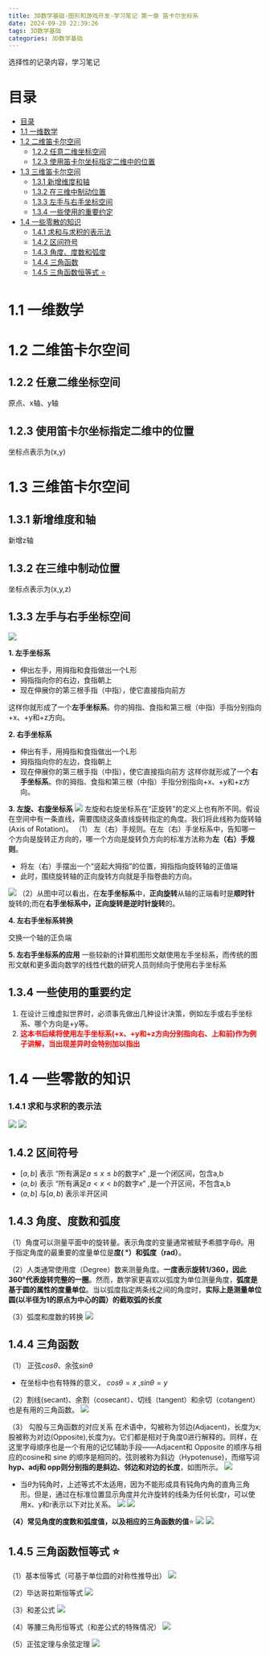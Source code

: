 ```yaml
---
title: 3D数学基础-图形和游戏开发-学习笔记 第一章 笛卡尔坐标系
date: 2024-09-20 22:39:26
tags: 3D数学基础
categories: 3D数学基础 
---
```

选择性的记录内容，学习笔记

<!--more-->
# 目录
- [目录](#目录)
- [1.1 一维数学](#11-一维数学)
- [1.2 二维笛卡尔空间](#12-二维笛卡尔空间)
  - [1.2.2 任意二维坐标空间](#122-任意二维坐标空间)
  - [1.2.3 使用笛卡尔坐标指定二维中的位置](#123-使用笛卡尔坐标指定二维中的位置)
- [1.3 三维笛卡尔空间](#13-三维笛卡尔空间)
  - [1.3.1 新增维度和轴](#131-新增维度和轴)
  - [1.3.2 在三维中制动位置](#132-在三维中制动位置)
  - [1.3.3 左手与右手坐标空间](#133-左手与右手坐标空间)
  - [1.3.4 一些使用的重要约定](#134-一些使用的重要约定)
- [1.4 一些零散的知识](#14-一些零散的知识)
    - [1.4.1 求和与求积的表示法](#141-求和与求积的表示法)
  - [1.4.2 区间符号](#142-区间符号)
  - [1.4.3 角度、度数和弧度](#143-角度度数和弧度)
  - [1.4.4 三角函数](#144-三角函数)
  - [1.4.5 三角函数恒等式 ⭐](#145-三角函数恒等式-)


# 1.1 一维数学

# 1.2 二维笛卡尔空间
## 1.2.2 任意二维坐标空间

原点、x轴、y轴

## 1.2.3 使用笛卡尔坐标指定二维中的位置

坐标点表示为(x,y)

# 1.3 三维笛卡尔空间

## 1.3.1 新增维度和轴

新增z轴

## 1.3.2 在三维中制动位置

坐标点表示为(x,y,z)

## 1.3.3 左手与右手坐标空间

![](./第一章-笛卡尔坐标系/1.3.3左手与右手坐标系.jpg)

**1. 左手坐标系**
- 伸出左手，用拇指和食指做出一个L形
- 拇指指向你的右边，食指朝上
- 现在伸展你的第三根手指（中指），使它直接指向前方

这样你就形成了一个**左手坐标系**。你的拇指、食指和第三根（中指）手指分别指向+x、+y和+z方向。

**2. 右手坐标系**
- 伸出有手，用拇指和食指做出一个L形
- 拇指指向你的左边，食指朝上
- 现在伸展你的第三根手指（中指），使它直接指向前方
这样你就形成了一个**右手坐标系**。你的拇指、食指和第三根（中指）手指分别指向+x、+y和+z方向。


**3. 左旋、右旋坐标系**
![](./第一章-笛卡尔坐标系/1.3.3左旋、右旋坐标系.jpg)
左旋和右旋坐标系在“正旋转”的定义上也有所不同。假设在空间中有一条直线，需要围绕这条直线旋转指定的角度。我们将此线称为旋转轴(Axis of Rotation)。
（1） 左（右）手规则。在左（右）手坐标系中，告知哪一个方向是旋转正方向的，哪一个方向是旋转负方向的标准方法称为**左（右）手规则**。
- 将左（右）手摆出一个“竖起大拇指”的位置，拇指指向旋转轴的正值端
- 此时，围绕旋转轴的正向旋转方向就是手指卷曲的方向。

![](./第一章-笛卡尔坐标系/1.3.3左旋、右旋坐标系主轴旋转.jpg)
（2）从图中可以看出，在**左手坐标系**中，**正向旋转**从轴的正端看时是**顺时针**旋转的;而在**右手坐标系中，正向旋转是逆时针旋转**的。

**4. 左右手坐标系转换**

交换一个轴的正负端

**5. 左右手坐标系的应用**
一些较新的计算机图形文献使用左手坐标系，而传统的图形文献和更多面向数学的线性代数的研究人员则倾向于使用右手坐标系


## 1.3.4 一些使用的重要约定
1. 在设计三维虚拟世界时，必须事先做出几种设计决策，例如左手或右手坐标系、哪个方向是+y等。
2. **<font color=red>这本书后续将使用左手坐标系(+x、+y和+z方向分别指向右、上和前)作为例子讲解，当出现差异时会特别加以指出</font>**


# 1.4 一些零散的知识
### 1.4.1 求和与求积的表示法
![](./第一章-笛卡尔坐标系/1.4.1求和表示法.jpg)
![](./第一章-笛卡尔坐标系/1.4.1求积表示法.jpg)
## 1.4.2 区间符号
- $[a,b]$ 表示 “所有满足$a≤x≤b$的数字$x$” ,是一个闭区间，包含a,b
- $(a,b)$ 表示 “所有满足$a<x<b$的数字$x$” ,是一个开区间，不包含a,b
- $(a,b]$ 与$[a,b)$ 表示半开区间

## 1.4.3 角度、度数和弧度

（1）角度可以测量平面中的旋转量。表示角度的变量通常被赋予希腊字母$\theta$。用于指定角度的最重要的度量单位是**度( °）和弧度（rad）**。

（2）人类通常使用度（Degree）数来测量角度。**一度表示旋转1/360，因此360°代表旋转完整的一圈**。然而，数学家更喜欢以弧度为单位测量角度，**弧度是基于圆的属性的度量单位**。当以弧度指定两条线之间的角度时，**实际上是测量单位圆(以半径为1的原点为中心的圆）的截取弧的长度**

（3）弧度和度数的转换
![](./第一章-笛卡尔坐标系/1.4.1弧度和角度的转换.jpg)

## 1.4.4 三角函数
（1） 正弦$cos\theta$、余弦$sin\theta$
- 在坐标中也有特殊的意义， $cos\theta = x$ ,$sin\theta = y$

（2）割线(secant)、余割（cosecant）、切线（tangent）和余切（cotangent）也是有用的三角函数。
![](./第一章-笛卡尔坐标系/1.4.4%20割线、余割、切线和余切.jpg)

（3） 勾股与三角函数的对应关系
在术语中，勾被称为邻边(Adjacent)，长度为x;股被称为对边(Opposite),长度为y。它们都是相对于角度0进行解释的。同样，在这里字母顺序也是一个有用的记忆辅助手段——Adjacent和 Opposite 的顺序与相应的cosine和 sine 的顺序是相同的。弦则被称为斜边（Hypotenuse)，而缩写词 **hyp、adj和 opp则分别指的是斜边、邻边和对边的长度**，如图所示。
![](./第一章-笛卡尔坐标系/1.4.4%20勾股与三角函数.jpg)

- 当$\theta$为钝角时，上述等式不太适用，因为不能形成具有钝角内角的直角三角形。但是，通过在标准位置显示角度并允许旋转的线条为任何长度r，可以使用x、y和r表示以下对比关系。
![](./第一章-笛卡尔坐标系/1.4.4%20勾股与三角函数_角度为钝角示意图.jpg)
![](./第一章-笛卡尔坐标系/1.4.4%20勾股与三角函数_角度为钝角.jpg)

**（4）常见角度的度数和弧度值，以及相应的三角函数的值**⭐
![](./第一章-笛卡尔坐标系/1.4.4%20常见角度的度数和弧度值以及相应的三角函数的值.jpg)
![](./第一章-笛卡尔坐标系/1.4.4%20常见角度的度数和弧度值以及相应的三角函数的值1.jpg)

## 1.4.5 三角函数恒等式 ⭐
（1）基本恒等式（可基于单位圆的对称性推导出）
![](./第一章-笛卡尔坐标系/1.4.5%20三角函数恒等式.jpg)

（2）毕达哥拉斯恒等式
![](./第一章-笛卡尔坐标系/1.4.5%20三角函数恒等式_毕达哥拉斯恒等式.jpg)

（3）和差公式
![](./第一章-笛卡尔坐标系/1.4.5%20三角函数恒等式_和差公式.jpg)

（4）等腰三角形恒等式（和差公式的特殊情况）
![](./第一章-笛卡尔坐标系/1.4.5%20三角函数恒等式_等腰三角形恒等式.jpg)

（5）正弦定理与余弦定理
![](./第一章-笛卡尔坐标系/1.4.5%20三角函数恒等式_正弦定理与余弦定理.jpg)
